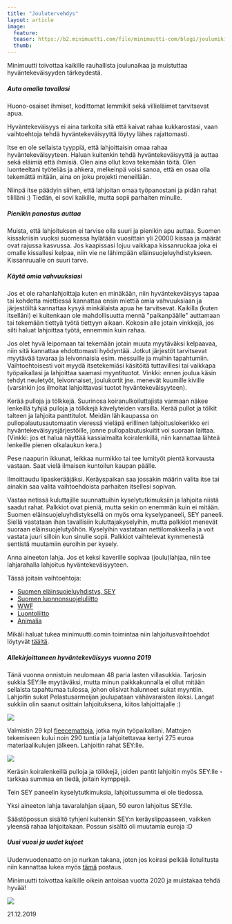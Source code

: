 ```yaml
---
title: "Joulutervehdys"
layout: article
image:
  feature:
  teaser: https://b2.minimuutti.com/file/minimuutti-com/blogi/joulumiki-245px.jpg
  thumb:
---
```


Minimuutti toivottaa kaikille rauhallista joulunaikaa ja muistuttaa hyväntekeväisyyden tärkeydestä.

##### Auta omalla tavallasi

Huono-osaiset ihmiset, kodittomat lemmikit sekä villieläimet tarvitsevat apua.

Hyväntekeväisyys ei aina tarkoita sitä että kaivat rahaa kukkarostasi, vaan vaihtoehtoja tehdä hyväntekeväisyyttä löytyy lähes rajattomasti.

Itse en ole sellaista tyyppiä, että lahjoittaisin omaa rahaa hyväntekeväisyyteen. Haluan kuitenkin tehdä hyväntekeväisyyttä ja auttaa sekä eläimiä että ihmisiä. Olen aina ollut kova tekemään töitä. Olen luonteeltani työteliäs ja ahkera, melkeinpä voisi sanoa, että en osaa olla tekemättä mitään, aina on joku projekti meneillään.

Niinpä itse päädyin siihen, että lahjoitan omaa työpanostani ja pidän rahat tililläni :) Tiedän, ei sovi kaikille, mutta sopii parhaiten minulle.

##### Pienikin panostus auttaa

Muista, että lahjoituksen ei tarvise olla suuri ja pienikin apu auttaa. Suomen kissakriisin vuoksi suomessa hylätään vuosittain yli 20000 kissaa ja määrät ovat rajussa kasvussa. Jos kaapissasi lojuu vaikkapa kissanruokaa joka ei omalle kissallesi kelpaa, niin vie ne lähimpään eläinsuojeluyhdistykseen. Kissanruualle on suuri tarve.

##### Käytä omia vahvuuksiasi

Jos et ole rahanlahjoittaja kuten en minäkään, niin hyväntekeväisyys tapaa tai kohdetta miettiessä kannattaa ensin miettiä omia vahvuuksiaan ja järjestöiltä kannattaa kysyä minkälaista apua he tarvitsevat. Kaikilla (kuten itselläni) ei kuitenkaan ole mahdollisuutta mennä "paikanpäälle" auttamaan tai tekemään tiettyä työtä tiettyyn aikaan. Kokosin alle jotain vinkkejä, jos silti haluat lahjoittaa työtä, ennemmin kuin rahaa.

Jos olet hyvä leipomaan tai tekemään jotain muuta myytäväksi kelpaavaa, niin sitä kannattaa ehdottomasti hyödyntää. Jotkut järjestöt tarvitsevat myytävää tavaraa ja leivonnaisia esim. messuille ja muihin tapahtumiin. Vaihtoehtoisesti voit myydä itsetekemiäsi käsitöitä tuttavillesi tai vaikkapa työpaikallasi ja lahjoittaa saamasi myyntituotot. Vinkki: ennen joulua käsin tehdyt neuletyöt, leivonnaiset, joulukortit jne. menevät kuumille kiville (varsinkin jos ilmoitat lahjoittavasi tuotot hyväntekeväisyyteen).

Kerää pulloja ja tölkkejä. Suurinosa koiranulkoiluttajista varmaan näkee lenkeillä tyhjiä pulloja ja tölkkejä kävelyteiden varsilla. Kerää pullot ja tölkit talteen ja lahjoita panttitulot. Meidän lähikaupassa on pullopalautusautomaatin vieressä vieläpä erillinen lahjoituslokerikko eri hyväntekeväisyysjärjestöille, jonne pullopalautuskuitit voi suoraan laittaa. (Vinkki: jos et halua näyttää kassialmalta koiralenkillä, niin kannattaa lähteä lenkeille pienen olkalaukun kera.)

Pese naapurin ikkunat, leikkaa nurmikko tai tee lumityöt pientä korvausta vastaan. Saat vielä ilmaisen kuntoilun kaupan päälle.

Ilmoittaudu lipaskerääjäksi. Keräyspaikan saa jossakin määrin valita itse tai ainakin saa valita vaihtoehdoista parhaiten itsellesi sopivan.

Vastaa netissä kuluttajille suunnattuihin kyselytutkimuksiin ja lahjoita niistä saadut rahat. Palkkiot ovat pieniä, mutta sekin on enemmän kuin ei mitään. Suomen eläinsuojeluyhdistyksellä on myös oma kyselypaneeli, SEY paneeli. Siellä vastataan ihan tavallisiin kuluttajakyselyihin, mutta palkkiot menevät suoraan eläinsuojelutyöhön. Kyselyihin vastataan nettilomakkeella ja voit vastata juuri silloin kun sinulle sopii. Palkkiot vaihtelevat kymmenestä sentistä muutamiin euroihin per kysely.

Anna aineeton lahja. Jos et keksi kaverille sopivaa (joulu)lahjaa, niin tee lahjarahalla lahjoitus hyväntekeväisyyteen.

Tässä joitain vaihtoehtoja:

* [Suomen eläinsuojeluyhdistys, SEY](https://www.sey.fi/lahjoitusverkkokauppa)
* [Suomen luonnonsuojeluliitto](https://www.sll.fi/tule-mukaan/lahjoita)
* [WWF](https://wwf.fi/lahjoita/tee-kertalahjoitus/)
* [Luontoliitto](http://www.luontoliitto.fi/luontoliitto/tue-toimintaamme-lahjoita)
* [Animalia](https://animalia.fi/lahjoita/)

Mikäli haluat tukea minimuutti.comin toimintaa niin lahjoitusvaihtoehdot löytyvät [täältä](https://minimuutti.com/info/).

##### Allekirjoittaneen hyväntekeväisyys vuonna 2019

Tänä vuonna onnistuin neulomaan 48 paria lasten villasukkia. Tarjosin sukkia SEY:lle myytäväksi, mutta minun paikkakunnalla ei ollut mitään sellaista tapahtumaa tulossa, johon olisivat halunneet sukat myyntiin. Lahjoitin sukat Pelastusarmeijan joulupataan vähävaraisten iloksi. Langat sukkiin olin saanut osittain lahjoituksena, kiitos lahjoittajalle :)

![](https://b2.minimuutti.com/file/minimuutti-com/blogi/DSC02790-800px.jpg)

Valmistin 29 kpl [fleecemattoja](https://minimuutti.com/aktivointi/fleecematto/), jotka myin työpaikallani. Mattojen tekemiseen kului noin 290 tuntia ja lahjoitettavaa kertyi 275 euroa materiaalikulujen jälkeen. Lahjoitin rahat SEY:lle.

![](https://b2.minimuutti.com/file/minimuutti-com/blogi/fleecematot-800px.jpg)

Keräsin koiralenkeillä pulloja ja tölkkejä, joiden pantit lahjoitin myös SEY:lle - tarkkaa summaa en tiedä, joitain kymppejä.

Tein SEY paneelin kyselytutkimuksia, lahjoitussumma ei ole tiedossa.

Yksi aineeton lahja tavaralahjan sijaan, 50 euron lahjoitus SEY:lle.

Säästöpossun sisältö tyhjeni kuitenkin SEY:n keräyslippaaseen, vaikken yleensä rahaa lahjoitakaan. Possun sisältö oli muutamia euroja :D

##### Uusi vuosi ja uudet kujeet

Uudenvuodenaatto on jo nurkan takana, joten jos koirasi pelkää ilotulitusta niin kannattaa lukea myös [tämä](https://minimuutti.com/blogi/uudenvuoden-ilotulitukset/) postaus.

Minimuutti toivottaa kaikille oikein antoisaa vuotta 2020 ja muistakaa tehdä hyvää!

![](https://b2.minimuutti.com/file/minimuutti-com/blogi/joulumiki-800px.jpg)

21.12.2019